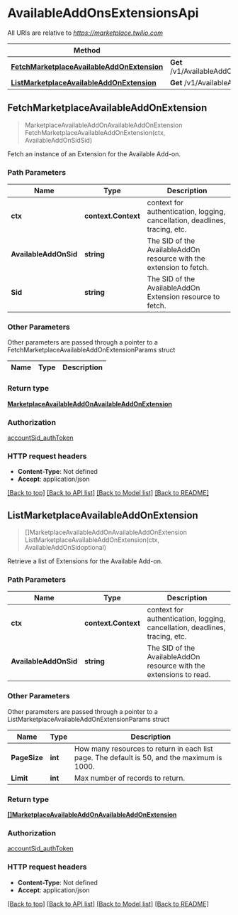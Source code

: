 # AvailableAddOnsExtensionsApi

All URIs are relative to *https://marketplace.twilio.com*

Method | HTTP request | Description
------------- | ------------- | -------------
[**FetchMarketplaceAvailableAddOnExtension**](AvailableAddOnsExtensionsApi.md#FetchMarketplaceAvailableAddOnExtension) | **Get** /v1/AvailableAddOns/{AvailableAddOnSid}/Extensions/{Sid} | 
[**ListMarketplaceAvailableAddOnExtension**](AvailableAddOnsExtensionsApi.md#ListMarketplaceAvailableAddOnExtension) | **Get** /v1/AvailableAddOns/{AvailableAddOnSid}/Extensions | 



## FetchMarketplaceAvailableAddOnExtension

> MarketplaceAvailableAddOnAvailableAddOnExtension FetchMarketplaceAvailableAddOnExtension(ctx, AvailableAddOnSidSid)



Fetch an instance of an Extension for the Available Add-on.

### Path Parameters


Name | Type | Description
------------- | ------------- | -------------
**ctx** | **context.Context** | context for authentication, logging, cancellation, deadlines, tracing, etc.
**AvailableAddOnSid** | **string** | The SID of the AvailableAddOn resource with the extension to fetch.
**Sid** | **string** | The SID of the AvailableAddOn Extension resource to fetch.

### Other Parameters

Other parameters are passed through a pointer to a FetchMarketplaceAvailableAddOnExtensionParams struct


Name | Type | Description
------------- | ------------- | -------------

### Return type

[**MarketplaceAvailableAddOnAvailableAddOnExtension**](MarketplaceAvailableAddOnAvailableAddOnExtension.md)

### Authorization

[accountSid_authToken](../README.md#accountSid_authToken)

### HTTP request headers

- **Content-Type**: Not defined
- **Accept**: application/json

[[Back to top]](#) [[Back to API list]](../README.md#documentation-for-api-endpoints)
[[Back to Model list]](../README.md#documentation-for-models)
[[Back to README]](../README.md)


## ListMarketplaceAvailableAddOnExtension

> []MarketplaceAvailableAddOnAvailableAddOnExtension ListMarketplaceAvailableAddOnExtension(ctx, AvailableAddOnSidoptional)



Retrieve a list of Extensions for the Available Add-on.

### Path Parameters


Name | Type | Description
------------- | ------------- | -------------
**ctx** | **context.Context** | context for authentication, logging, cancellation, deadlines, tracing, etc.
**AvailableAddOnSid** | **string** | The SID of the AvailableAddOn resource with the extensions to read.

### Other Parameters

Other parameters are passed through a pointer to a ListMarketplaceAvailableAddOnExtensionParams struct


Name | Type | Description
------------- | ------------- | -------------
**PageSize** | **int** | How many resources to return in each list page. The default is 50, and the maximum is 1000.
**Limit** | **int** | Max number of records to return.

### Return type

[**[]MarketplaceAvailableAddOnAvailableAddOnExtension**](MarketplaceAvailableAddOnAvailableAddOnExtension.md)

### Authorization

[accountSid_authToken](../README.md#accountSid_authToken)

### HTTP request headers

- **Content-Type**: Not defined
- **Accept**: application/json

[[Back to top]](#) [[Back to API list]](../README.md#documentation-for-api-endpoints)
[[Back to Model list]](../README.md#documentation-for-models)
[[Back to README]](../README.md)

